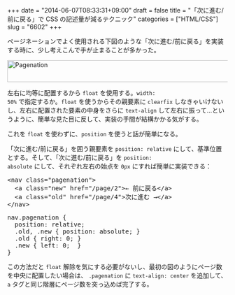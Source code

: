 +++
date = "2014-06-07T08:33:31+09:00"
draft = false
title = "「次に進む/前に戻る」で CSS の記述量が減るテクニック"
categories = ["HTML/CSS"]
slug = "6602"
+++

ページネーションでよく使用される下図のような「次に進む/前に戻る」を実装する時に、少し考えこんで手が止まることが多かった。

<img class="align-center" src="/images/2014/06/pagenation.png" alt="Pagenation" title="pagenation.png" border="0" width="660" height="50" />

左右に均等に配置するから <code>float</code> を使用する。<code>width: 50%</code> で指定するか。<code>float</code> を使うからその親要素に <code>clearfix</code> しなきゃいけないし、左右に配置された要素の中身をさらに <code>text-align</code> して左右に振って…というように、簡単な見た目に反して、実装の手間が結構かかる気がする。

これを <code>float</code> を使わずに、<code>position</code> を使うと話が簡単になる。

「次に進む/前に戻る」を囲う親要素を <code>position: relative</code> にして、基準位置とする。そして、「次に進む/前に戻る」を <code>position: absolute</code> にして、それぞれ左右の始点を <code>0px</code> にすれば簡単に実装できる：

<pre class="prettyprint">
&lt;nav class="pagenation"&gt;
  &lt;a class="new" href="/page/2"&gt;&larr; 前に戻る&lt;/a&gt;
  &lt;a class="old" href="/page/4"&gt;次に進む &rarr;&lt;/a&gt;
&lt;/nav&gt;
</pre>

<pre class="prettyprint">nav.pagenation {
  position: relative;
  .old, .new { position: absolute; }
  .old { right: 0; }
  .new { left: 0;  }
}</pre>

この方法だと <code>float</code> 解除を気にする必要がないし、最初の図のようにページ数を中央に配置したい場合は、 <code>.pagenation</code> に <code>text-align: center</code> を追加して、<code>a</code> タグと同じ階層にページ数を突っ込めば完了する。
